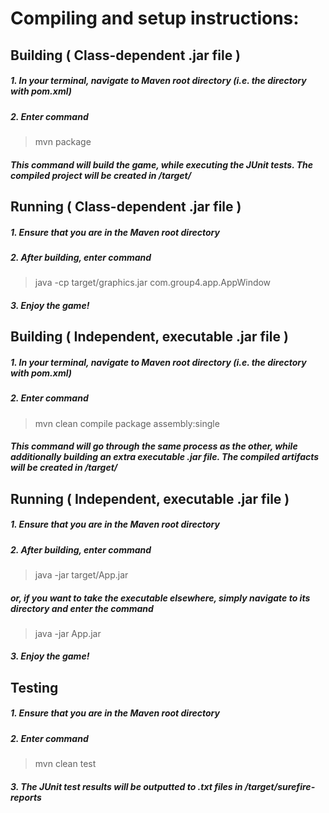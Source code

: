 # Compiling and setup instructions:
## Building ( Class-dependent .jar file )
##### 1. In your terminal, navigate to Maven root directory (i.e. the directory with pom.xml)
##### 2. Enter command
> mvn package
##### This command will build the game, while executing the JUnit tests. The compiled project will be created in /target/
## Running ( Class-dependent .jar file )
##### 1. Ensure that you are in the Maven root directory
##### 2. After building, enter command
> java -cp target/graphics.jar com.group4.app.AppWindow
##### 3. Enjoy the game!
## Building ( Independent, executable .jar file )
##### 1. In your terminal, navigate to Maven root directory (i.e. the directory with pom.xml)
##### 2. Enter command
> mvn clean compile package assembly:single
##### This command will go through the same process as the other, while additionally building an extra executable .jar file. The compiled artifacts will be created in /target/
## Running ( Independent, executable .jar file )
##### 1. Ensure that you are in the Maven root directory
##### 2. After building, enter command
> java -jar target/App.jar
##### or, if you want to take the executable elsewhere, simply navigate to its directory and enter the command
> java -jar App.jar
##### 3. Enjoy the game!
## Testing
##### 1. Ensure that you are in the Maven root directory
##### 2. Enter command
> mvn clean test
##### 3. The JUnit test results will be outputted to .txt files in /target/surefire-reports

